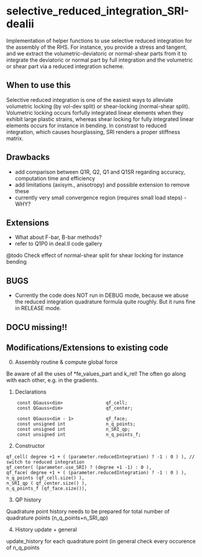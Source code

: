 # selective_reduced_integration_SRI-dealii

Implementation of helper functions to use selective reduced integration for the assembly of the RHS.
For instance, you provide a stress and tangent, and we extract the volumetric-deviatoric or normal-shear parts from it to integrate the deviatoric or normal part by full integration and the volumetric or shear part via a reduced integration scheme.

## When to use this
Selective reduced integration is one of the easiest ways to alleviate volumetric locking (by vol-dev split) or shear-locking (normal-shear split). Volumetric locking occurs forfully integrated linear elements when they exhibit large plastic strains, whereas shear locking for fully integrated linear elements occurs for instance in bending. In constrast to reduced integration, which causes hourglassing, SRI renders a proper stiffness matrix.

## Drawbacks
- add comparison between Q1R, Q2, Q1 and Q1SR regarding accuracy, computation time and efficiency
- add limitations (axisym., anisotropy) and possible extension to remove these
- currently very small convergence region (requires small load steps) - WHY?

## Extensions
- What about F-bar, B-bar methods?
- refer to Q1P0 in deal.II code gallery

@todo Check effect of normal-shear split for shear locking for instance bending

## BUGS
- Currently the code does NOT run in DEBUG mode, because we abuse the reduced integration quadrature formula quite roughly. But it runs fine in RELEASE mode.


## DOCU missing!!

## Modifications/Extensions to existing code

0. Assembly routine & compute global force

Be aware of all the uses of *fe_values_part and k_rel! The often go along with each other, e.g. in the gradients.

1. Declarations

```
	const QGauss<dim>                qf_cell;
	const QGauss<dim>                qf_center;

	const QGauss<dim - 1>            qf_face;
	const unsigned int               n_q_points;
	const unsigned int				 n_SRI_qp;
	const unsigned int               n_q_points_f;
```

2. Constructor

```
qf_cell( degree +1 + ( (parameter.reducedIntegration) ? -1 : 0 ) ),	// switch to reduced integration
qf_center( (parameter.use_SRI) ? (degree +1 -1) : 0 ),
qf_face( degree +1 + ( (parameter.reducedIntegration) ? -1 : 0 ) ),
n_q_points (qf_cell.size() ),
n_SRI_qp ( qf_center.size() ),
n_q_points_f (qf_face.size()),
```

3. QP history

Quadrature point history needs to be prepared for total number of quadrature points (n_q_points+n_SRI_qp)


4. History update + general

update_history for each quadrature point (in general check every occurence of n_q_points
